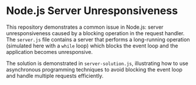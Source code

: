 # Node.js Server Unresponsiveness

This repository demonstrates a common issue in Node.js: server unresponsiveness caused by a blocking operation in the request handler. The `server.js` file contains a server that performs a long-running operation (simulated here with a `while` loop) which blocks the event loop and the application becomes unresponsive.

The solution is demonstrated in `server-solution.js`, illustrating how to use asynchronous programming techniques to avoid blocking the event loop and handle multiple requests efficiently.